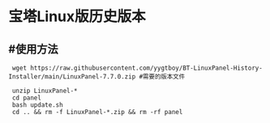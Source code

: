 <h1 >宝塔Linux版历史版本</h1>
<h2 >#使用方法</h2>
<pre><code class='language-shell' lang='shell'> wget https://raw.githubusercontent.com/yygtboy/BT-LinuxPanel-History-Installer/main/LinuxPanel-7.7.0.zip #需要的版本文件
</code></pre>
<pre><code> unzip LinuxPanel-*
 cd panel
 bash update.sh
 cd .. &amp;&amp; rm -f LinuxPanel-*.zip &amp;&amp; rm -rf panel
</code></pre>
<p>&nbsp;</p>
